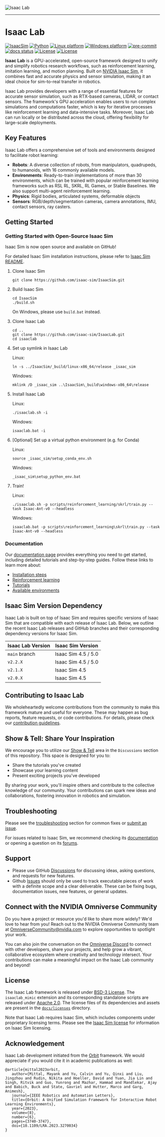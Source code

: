 ![Isaac Lab](docs/source/_static/isaaclab.jpg)

---

# Isaac Lab

[![IsaacSim](https://img.shields.io/badge/IsaacSim-5.0.0-silver.svg)](https://docs.isaacsim.omniverse.nvidia.com/latest/index.html)
[![Python](https://img.shields.io/badge/python-3.11-blue.svg)](https://docs.python.org/3/whatsnew/3.11.html)
[![Linux platform](https://img.shields.io/badge/platform-linux--64-orange.svg)](https://releases.ubuntu.com/22.04/)
[![Windows platform](https://img.shields.io/badge/platform-windows--64-orange.svg)](https://www.microsoft.com/en-us/)
[![pre-commit](https://img.shields.io/github/actions/workflow/status/isaac-sim/IsaacLab/pre-commit.yaml?logo=pre-commit&logoColor=white&label=pre-commit&color=brightgreen)](https://github.com/isaac-sim/IsaacLab/actions/workflows/pre-commit.yaml)
[![docs status](https://img.shields.io/github/actions/workflow/status/isaac-sim/IsaacLab/docs.yaml?label=docs&color=brightgreen)](https://github.com/isaac-sim/IsaacLab/actions/workflows/docs.yaml)
[![License](https://img.shields.io/badge/license-BSD--3-yellow.svg)](https://opensource.org/licenses/BSD-3-Clause)
[![License](https://img.shields.io/badge/license-Apache--2.0-yellow.svg)](https://opensource.org/license/apache-2-0)


**Isaac Lab** is a GPU-accelerated, open-source framework designed to unify and simplify robotics research workflows,
such as reinforcement learning, imitation learning, and motion planning. Built on [NVIDIA Isaac Sim](https://docs.isaacsim.omniverse.nvidia.com/latest/index.html),
it combines fast and accurate physics and sensor simulation, making it an ideal choice for sim-to-real
transfer in robotics.

Isaac Lab provides developers with a range of essential features for accurate sensor simulation, such as RTX-based
cameras, LIDAR, or contact sensors. The framework's GPU acceleration enables users to run complex simulations and
computations faster, which is key for iterative processes like reinforcement learning and data-intensive tasks.
Moreover, Isaac Lab can run locally or be distributed across the cloud, offering flexibility for large-scale deployments.


## Key Features

Isaac Lab offers a comprehensive set of tools and environments designed to facilitate robot learning:

- **Robots**: A diverse collection of robots, from manipulators, quadrupeds, to humanoids, with 16 commonly available models.
- **Environments**: Ready-to-train implementations of more than 30 environments, which can be trained with popular reinforcement learning frameworks such as RSL RL, SKRL, RL Games, or Stable Baselines. We also support multi-agent reinforcement learning.
- **Physics**: Rigid bodies, articulated systems, deformable objects
- **Sensors**: RGB/depth/segmentation cameras, camera annotations, IMU, contact sensors, ray casters.


## Getting Started

### Getting Started with Open-Source Isaac Sim

Isaac Sim is now open source and available on GitHub!

For detailed Isaac Sim installation instructions, please refer to
[Isaac Sim README](https://github.com/isaac-sim/IsaacSim?tab=readme-ov-file#quick-start).

1. Clone Isaac Sim

    ```
    git clone https://github.com/isaac-sim/IsaacSim.git
    ```

2. Build Isaac Sim

    ```
    cd IsaacSim
    ./build.sh
    ```

    On Windows, please use `build.bat` instead.

3. Clone Isaac Lab

    ```
    cd ..
    git clone https://github.com/isaac-sim/IsaacLab.git
    cd isaaclab
    ```

4. Set up symlink in Isaac Lab

    Linux:

    ```
    ln -s ../IsaacSim/_build/linux-x86_64/release _isaac_sim
    ```

    Windows:

    ```
    mklink /D _isaac_sim ..\IsaacSim\_build\windows-x86_64\release
    ```

5. Install Isaac Lab

    Linux:

    ```
    ./isaaclab.sh -i
    ```

    Windows:

    ```
    isaaclab.bat -i
    ```

6. [Optional] Set up a virtual python environment (e.g. for Conda)

    Linux:

    ```
    source _isaac_sim/setup_conda_env.sh
    ```

    Windows:

    ```
    _isaac_sim\setup_python_env.bat
    ```

7. Train!

    Linux:

    ```
    ./isaaclab.sh -p scripts/reinforcement_learning/skrl/train.py --task Isaac-Ant-v0 --headless
    ```

    Windows:

    ```
    isaaclab.bat -p scripts\reinforcement_learning\skrl\train.py --task Isaac-Ant-v0 --headless
    ```

### Documentation

Our [documentation page](https://isaac-sim.github.io/IsaacLab) provides everything you need to get started, including
detailed tutorials and step-by-step guides. Follow these links to learn more about:

- [Installation steps](https://isaac-sim.github.io/IsaacLab/main/source/setup/installation/index.html#local-installation)
- [Reinforcement learning](https://isaac-sim.github.io/IsaacLab/main/source/overview/reinforcement-learning/rl_existing_scripts.html)
- [Tutorials](https://isaac-sim.github.io/IsaacLab/main/source/tutorials/index.html)
- [Available environments](https://isaac-sim.github.io/IsaacLab/main/source/overview/environments.html)


## Isaac Sim Version Dependency

Isaac Lab is built on top of Isaac Sim and requires specific versions of Isaac Sim that are compatible with each
release of Isaac Lab. Below, we outline the recent Isaac Lab releases and GitHub branches and their corresponding
dependency versions for Isaac Sim.

| Isaac Lab Version             | Isaac Sim Version   |
| ----------------------------- | ------------------- |
| `main` branch                 | Isaac Sim 4.5 / 5.0 |
| `v2.2.X`                      | Isaac Sim 4.5 / 5.0 |
| `v2.1.X`                      | Isaac Sim 4.5       |
| `v2.0.X`                      | Isaac Sim 4.5       |


## Contributing to Isaac Lab

We wholeheartedly welcome contributions from the community to make this framework mature and useful for everyone.
These may happen as bug reports, feature requests, or code contributions. For details, please check our
[contribution guidelines](https://isaac-sim.github.io/IsaacLab/main/source/refs/contributing.html).

## Show & Tell: Share Your Inspiration

We encourage you to utilize our [Show & Tell](https://github.com/isaac-sim/IsaacLab/discussions/categories/show-and-tell)
area in the `Discussions` section of this repository. This space is designed for you to:

* Share the tutorials you've created
* Showcase your learning content
* Present exciting projects you've developed

By sharing your work, you'll inspire others and contribute to the collective knowledge
of our community. Your contributions can spark new ideas and collaborations, fostering
innovation in robotics and simulation.

## Troubleshooting

Please see the [troubleshooting](https://isaac-sim.github.io/IsaacLab/main/source/refs/troubleshooting.html) section for
common fixes or [submit an issue](https://github.com/isaac-sim/IsaacLab/issues).

For issues related to Isaac Sim, we recommend checking its [documentation](https://docs.omniverse.nvidia.com/app_isaacsim/app_isaacsim/overview.html)
or opening a question on its [forums](https://forums.developer.nvidia.com/c/agx-autonomous-machines/isaac/67).

## Support

* Please use GitHub [Discussions](https://github.com/isaac-sim/IsaacLab/discussions) for discussing ideas,
  asking questions, and requests for new features.
* Github [Issues](https://github.com/isaac-sim/IsaacLab/issues) should only be used to track executable pieces of
  work with a definite scope and a clear deliverable. These can be fixing bugs, documentation issues, new features,
  or general updates.

## Connect with the NVIDIA Omniverse Community

Do you have a project or resource you'd like to share more widely? We'd love to hear from you!
Reach out to the NVIDIA Omniverse Community team at OmniverseCommunity@nvidia.com to explore opportunities
to spotlight your work.

You can also join the conversation on the [Omniverse Discord](https://discord.com/invite/nvidiaomniverse) to
connect with other developers, share your projects, and help grow a vibrant, collaborative ecosystem
where creativity and technology intersect. Your contributions can make a meaningful impact on the Isaac Lab
community and beyond!

## License

The Isaac Lab framework is released under [BSD-3 License](LICENSE). The `isaaclab_mimic` extension and its
corresponding standalone scripts are released under [Apache 2.0](LICENSE-mimic). The license files of its
dependencies and assets are present in the [`docs/licenses`](docs/licenses) directory.

Note that Isaac Lab requires Isaac Sim, which includes components under proprietary licensing terms. Please see the [Isaac Sim license](docs/licenses/dependencies/isaacsim-license.txt) for information on Isaac Sim licensing.

## Acknowledgement

Isaac Lab development initiated from the [Orbit](https://isaac-orbit.github.io/) framework. We would appreciate if
you would cite it in academic publications as well:

```
@article{mittal2023orbit,
   author={Mittal, Mayank and Yu, Calvin and Yu, Qinxi and Liu, Jingzhou and Rudin, Nikita and Hoeller, David and Yuan, Jia Lin and Singh, Ritvik and Guo, Yunrong and Mazhar, Hammad and Mandlekar, Ajay and Babich, Buck and State, Gavriel and Hutter, Marco and Garg, Animesh},
   journal={IEEE Robotics and Automation Letters},
   title={Orbit: A Unified Simulation Framework for Interactive Robot Learning Environments},
   year={2023},
   volume={8},
   number={6},
   pages={3740-3747},
   doi={10.1109/LRA.2023.3270034}
}
```
